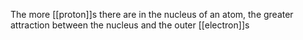 The more [[proton]]s there are in the nucleus of an atom, the greater attraction between the nucleus and the outer [[electron]]s
